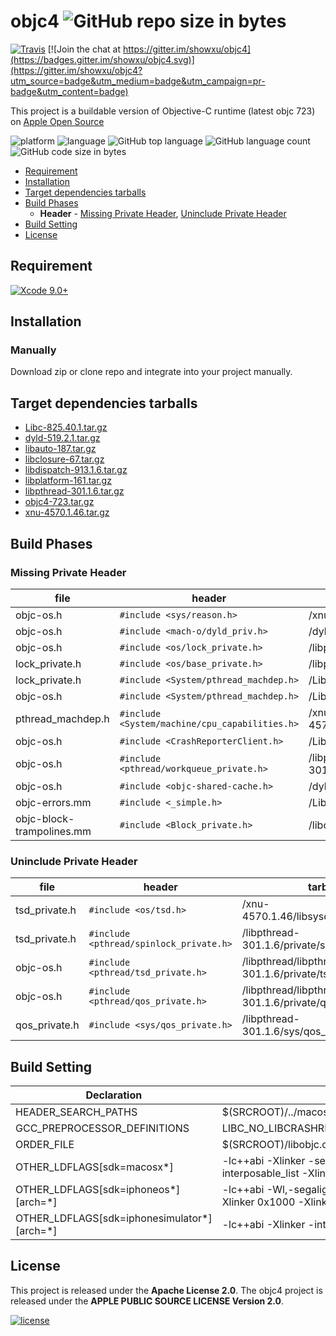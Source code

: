 
# objc4 ![GitHub repo size in bytes](https://img.shields.io/github/repo-size/showxu/objc4.svg?colorA=24292e&colorB=24292e&style=flat)
 
[![Travis](https://img.shields.io/travis/showxu/objc4.svg?style=flat)](https://www.travis-ci.org/showxu/objc4) [![Join the chat at https://gitter.im/showxu/objc4](https://badges.gitter.im/showxu/objc4.svg)](https://gitter.im/showxu/objc4?utm_source=badge&utm_medium=badge&utm_campaign=pr-badge&utm_content=badge)

This project is a buildable version of Objective-C runtime (latest objc 723) on [Apple Open Source](https://opensource.apple.com/tarballs/objc4/)

![platform](https://img.shields.io/badge/platform-macOS%20%7C%20Windows-orange.svg) ![language](https://img.shields.io/badge/Objective--C%2B%2B-C%2B%2B-ff69b4.svg?colorB=f14e7e&colorA=6866fb) ![GitHub top language](https://img.shields.io/github/languages/top/showxu/objc4.svg?colorB=6866fb) ![GitHub language count](https://img.shields.io/github/languages/count/showxu/objc4.svg?colorB=28b9fe) ![GitHub code size in bytes](https://img.shields.io/github/languages/code-size/showxu/objc4.svg?colorB=28b9fe)

- [Requirement](#requirement)
- [Installation](#installation)
- [Target dependencies tarballs](#target-dependencies-tarballs)
- [Build Phases](#build-phases)
    - **Header** - [Missing Private Header](#missing-private-header), [Uninclude Private Header](#uninclude-private-header)
- [Build Setting](#build-setting)
- [License](#license)


## Requirement

[![Xcode 9.0+](https://img.shields.io/badge/Xcode-9.0%2B-blue.svg?colorA=3caefc&colorB=24292e)](https://developer.apple.com/xcode/)

## Installation

### Manually

Download zip or clone repo and integrate into your project manually.

## Target dependencies tarballs

- [Libc-825.40.1.tar.gz](https://opensource.apple.com/tarballs/Libc/Libc-825.24.tar.gz)
- [dyld-519.2.1.tar.gz](https://opensource.apple.com/tarballs/dyld/dyld-519.2.1.tar.gz)
- [libauto-187.tar.gz](https://opensource.apple.com/tarballs/libauto/libauto-187.tar.gz)
- [libclosure-67.tar.gz](https://opensource.apple.com/tarballs/libclosure/libclosure-67.tar.gz)
- [libdispatch-913.1.6.tar.gz](https://opensource.apple.com/tarballs/libdispatch/libdispatch-913.1.6.tar.gz)
- [libplatform-161.tar.gz](https://opensource.apple.com/tarballs/libplatform/libplatform-161.tar.gz)
- [libpthread-301.1.6.tar.gz](https://opensource.apple.com/tarballs/libpthread/libpthread-301.1.6.tar.gz)
- [objc4-723.tar.gz](https://opensource.apple.com/tarballs/objc4/objc4-723.tar.gz)
- [xnu-4570.1.46.tar.gz](https://opensource.apple.com/tarballs/xnu/xnu-4570.1.46.tar.gz)


## Build Phases

### Missing Private Header 

| file | header | tarball |
|------|--------|---------|
| objc-os.h | `#include <sys/reason.h>` | /xnu-4570.1.46/bsd/sys/reason.h |
| objc-os.h | `#include <mach-o/dyld_priv.h>` | /dyld-519.2.1/include/mach-o/dyld_priv.h |
| objc-os.h | `#include <os/lock_private.h>` | /libplatform-161/private/os/lock_private.h |
| lock_private.h | `#include <os/base_private.h>` | /libplatform-161/private/os/base_private.h |
| lock_private.h | `#include <System/pthread_machdep.h>` | /Libc-825.24/pthreads/pthread_machdep.h |
| objc-os.h | `#include <System/pthread_machdep.h>` | /Libc-825.24/pthreads/pthread_machdep.h |
| pthread_machdep.h | `#include <System/machine/cpu_capabilities.h>` | /xnu-4570.1.46/osfmk/machine/cpu_capabilities.h |
| objc-os.h | `#include <CrashReporterClient.h>` | /Libc-825.24/include/CrashReporterClient.h | 
| objc-os.h | `#include <pthread/workqueue_private.h>` | /libpthread-301.1.6/private/workqueue_private.h | 
| objc-os.h | `#include <objc-shared-cache.h>` | /dyld-519.2.1/include/objc-shared-cache.h | 
| objc-errors.mm | `#include <_simple.h>` | /Libc-825.24/gen/_simple.h | 
| objc-block-trampolines.mm | `#include <Block_private.h>` | /libclosure-67/Block_private.h |


### Uninclude Private Header 

| file | header | tarball |
|------|--------|---------|
| tsd_private.h | `#include <os/tsd.h>` | /xnu-4570.1.46/libsyscall/os/tsd.h |
| tsd_private.h | `#include <pthread/spinlock_private.h>` | /libpthread-301.1.6/private/spinlock_private.h |
| objc-os.h | `#include <pthread/tsd_private.h>` | /libpthread/libpthread-301.1.6/private/tsd_private.h |
| objc-os.h | `#include <pthread/qos_private.h>` | /libpthread/libpthread-301.1.6/private/qos_private.h |
| qos_private.h | `#include <sys/qos_private.h>`  | /libpthread-301.1.6/sys/qos_private.h |


## Build Setting

| Declaration | Value |
|-------------|-------|
| HEADER_SEARCH_PATHS | $(SRCROOT)/../macosx.internal/System/Library/Frameworks/System.framework/PrivateHeaders |
| GCC_PREPROCESSOR_DEFINITIONS | LIBC_NO_LIBCRASHREPORTERCLIENT |
| ORDER_FILE | $(SRCROOT)/libobjc.order |
| OTHER_LDFLAGS[sdk=macosx*] | -lc++abi -Xlinker -sectalign -Xlinker __DATA -Xlinker __objc_data -Xlinker 0x1000 -Xlinker -interposable_list -Xlinker interposable.txt |
| OTHER_LDFLAGS[sdk=iphoneos*][arch=*] | -lc++abi -Wl,-segalign,0x4000 -Xlinker -sectalign -Xlinker __DATA -Xlinker __objc_data -Xlinker 0x1000 -Xlinker -interposable_list -Xlinker interposable.txt -isystem -iframework |
| OTHER_LDFLAGS[sdk=iphonesimulator*][arch=*] | -lc++abi -Xlinker -interposable_list -Xlinker interposable.txt |


## License 

This project is released under the **Apache License 2.0**. The objc4 project is released under the **APPLE PUBLIC SOURCE LICENSE Version 2.0**.

[![license](https://img.shields.io/github/license/showxu/objc4.svg?colorA=24292e&colorB=24292e&style=flat)](https://github.com/showxu/objc4/blob/master/LICENSE)

